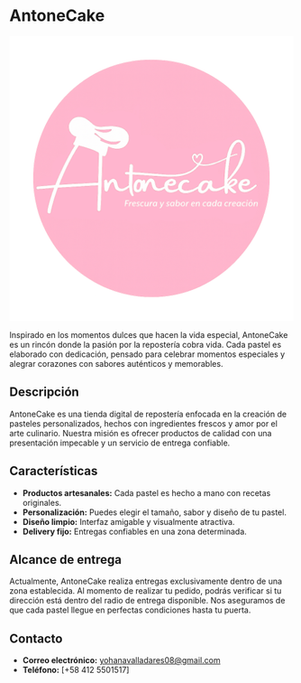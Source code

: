 # AntoneCake
![Logo AntoneCake](public/img/logo.png)  

Inspirado en los momentos dulces que hacen la vida especial, AntoneCake es un rincón donde la pasión por la repostería cobra vida. Cada pastel es elaborado con dedicación, pensado para celebrar momentos especiales y alegrar corazones con sabores auténticos y memorables.

## Descripción
AntoneCake es una tienda digital de repostería enfocada en la creación de pasteles personalizados, hechos con ingredientes frescos y amor por el arte culinario. Nuestra misión es ofrecer productos de calidad con una presentación impecable y un servicio de entrega confiable.

## Características
* **Productos artesanales:** Cada pastel es hecho a mano con recetas originales.
* **Personalización:** Puedes elegir el tamaño, sabor y diseño de tu pastel.
* **Diseño limpio:** Interfaz amigable y visualmente atractiva.
* **Delivery fijo:** Entregas confiables en una zona determinada.

## Alcance de entrega
Actualmente, AntoneCake realiza entregas exclusivamente dentro de una zona establecida. Al momento de realizar tu pedido, podrás verificar si tu dirección está dentro del radio de entrega disponible. Nos aseguramos de que cada pastel llegue en perfectas condiciones hasta tu puerta.

## Contacto
* **Correo electrónico:** [yohanavalladares08@gmail.com](mailto:yohanavalladares08@gmail.com)
* **Teléfono:** [+58 412 5501517]
